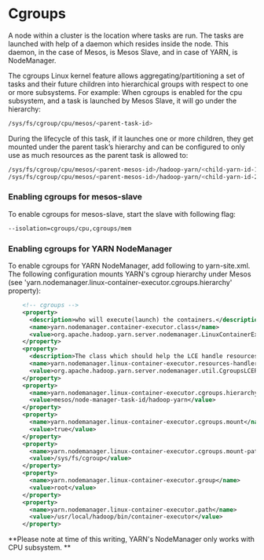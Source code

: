 # Cgroups

A node within a cluster is the location where tasks are run. The tasks are launched with help of a daemon which resides inside the node. This daemon, in the case of Mesos, is Mesos Slave, and in case of YARN, is NodeManager.

The cgroups Linux kernel feature allows aggregating/partitioning a set of tasks and their future children into hierarchical groups with respect to one or more subsystems. For example: When cgroups is enabled for the cpu subsystem, and a task is launched by Mesos Slave, it will go under the hierarchy:
```bash
/sys/fs/cgroup/cpu/mesos/<parent-task-id>
```

During the lifecycle of this task, if it launches one or more children, they get mounted under the parent task’s hierarchy and can be configured to only use as much resources as the parent task is allowed to:
```bash
/sys/fs/cgroup/cpu/mesos/<parent-mesos-id>/hadoop-yarn/<child-yarn-id-1>
/sys/fs/cgroup/cpu/mesos/<parent-mesos-id>/hadoop-yarn/<child-yarn-id-2>
```

### Enabling cgroups for mesos-slave

To enable cgroups for mesos-slave, start the slave with following flag:
```bash
--isolation=cgroups/cpu,cgroups/mem
```

### Enabling cgroups for YARN NodeManager

To enable cgroups for YARN NodeManager, add following to yarn-site.xml. The following configuration mounts YARN's cgroup hierarchy under Mesos (see 'yarn.nodemanager.linux-container-executor.cgroups.hierarchy' property):

```xml
    <!-- cgroups -->
    <property>
      <description>who will execute(launch) the containers.</description>
      <name>yarn.nodemanager.container-executor.class</name>
      <value>org.apache.hadoop.yarn.server.nodemanager.LinuxContainerExecutor</value>
    </property>
    <property>
      <description>The class which should help the LCE handle resources.</description>
      <name>yarn.nodemanager.linux-container-executor.resources-handler.class</name>
      <value>org.apache.hadoop.yarn.server.nodemanager.util.CgroupsLCEResourcesHandler</value>
    </property>
    <property>
      <name>yarn.nodemanager.linux-container-executor.cgroups.hierarchy</name>
      <value>mesos/node-manager-task-id/hadoop-yarn</value>
    </property>
    <property>
      <name>yarn.nodemanager.linux-container-executor.cgroups.mount</name>
      <value>true</value>
    </property>
    <property>
      <name>yarn.nodemanager.linux-container-executor.cgroups.mount-path</name>
      <value>/sys/fs/cgroup</value>
    </property>
    <property>
      <name>yarn.nodemanager.linux-container-executor.group</name>
      <value>root</value>
    </property>
    <property>
      <name>yarn.nodemanager.linux-container-executor.path</name>
      <value>/usr/local/hadoop/bin/container-executor</value>
    </property>
```

**Please note at time of this writing, YARN's NodeManager only works with CPU subsystem. **
